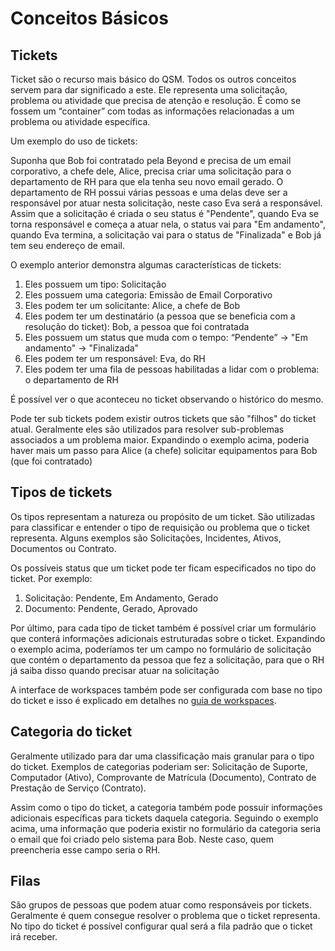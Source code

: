 # Conceitos Básicos

## Tickets

Ticket são o recurso mais básico do QSM. Todos os outros conceitos servem para
dar significado a este. Ele representa uma solicitação, problema ou atividade
que precisa de atenção e resolução. É como se fossem um “container” com todas as
informações relacionadas a um problema ou atividade específica.

Um exemplo do uso de tickets:

Suponha que Bob foi contratado pela Beyond e precisa de um email corporativo, a
chefe dele, Alice, precisa criar uma solicitação para o departamento de RH para
que ela tenha seu novo email gerado. O departamento de RH possui várias pessoas
e uma delas deve ser a responsável por atuar nesta solicitação, neste caso Eva
será a responsável. Assim que a solicitação é criada o seu status é "Pendente",
quando Eva se torna responsável e começa a atuar nela, o status vai para "Em
andamento", quando Eva termina, a solicitação vai para o status de "Finalizada"
e Bob já tem seu endereço de email.

O exemplo anterior demonstra algumas características de tickets:

1. Eles possuem um tipo: Solicitação
2. Eles possuem uma categoria: Emissão de Email Corporativo
3. Eles podem ter um solicitante: Alice, a chefe de Bob
4. Eles podem ter um destinatário (a pessoa que se beneficia com a resolução do
   ticket): Bob, a pessoa que foi contratada
5. Eles possuem um status que muda com o tempo: “Pendente” → "Em andamento" →
   "Finalizada"
6. Eles podem ter um responsável: Eva, do RH
7. Eles podem ter uma fila de pessoas habilitadas a lidar com o problema: o
   departamento de RH

É possível ver o que aconteceu no ticket observando o histórico do mesmo.

Pode ter sub tickets podem existir outros tickets que são "filhos" do ticket
atual. Geralmente eles são utilizados para resolver sub-problemas associados a
um problema maior. Expandindo o exemplo acima, poderia haver mais um passo para
Alice (a chefe) solicitar equipamentos para Bob (que foi contratado)

## Tipos de tickets

Os tipos representam a natureza ou propósito de um ticket. São utilizadas para
classificar e entender o tipo de requisição ou problema que o ticket representa.
Alguns exemplos são Solicitações, Incidentes, Ativos, Documentos ou Contrato.

Os possíveis status que um ticket pode ter ficam especificados no tipo do
ticket. Por exemplo:

1. Solicitação: Pendente, Em Andamento, Gerado
2. Documento: Pendente, Gerado, Aprovado

Por último, para cada tipo de ticket também é possível criar um formulário que
conterá informações adicionais estruturadas sobre o ticket. Expandindo o exemplo
acima, poderíamos ter um campo no formulário de solicitação que contém o
departamento da pessoa que fez a solicitação, para que o RH já saiba disso
quando precisar atuar na solicitação

A interface de workspaces também pode ser configurada com base no tipo do ticket
e isso é explicado em detalhes no [guia de workspaces](./workspace.md).

## Categoria do ticket

Geralmente utilizado para dar uma classificação mais granular para o tipo do
ticket. Exemplos de categorias poderiam ser: Solicitação de Suporte, Computador
(Ativo), Comprovante de Matrícula (Documento), Contrato de Prestação de Serviço
(Contrato).

Assim como o tipo do ticket, a categoria também pode possuir informações
adicionais específicas para tickets daquela categoria. Seguindo o exemplo acima,
uma informação que poderia existir no formulário da categoria seria o email que
foi criado pelo sistema para Bob. Neste caso, quem preencheria esse campo seria
o RH.

## Filas

São grupos de pessoas que podem atuar como responsáveis por tickets. Geralmente
é quem consegue resolver o problema que o ticket representa. No tipo do ticket é
possível configurar qual será a fila padrão que o ticket irá receber.
